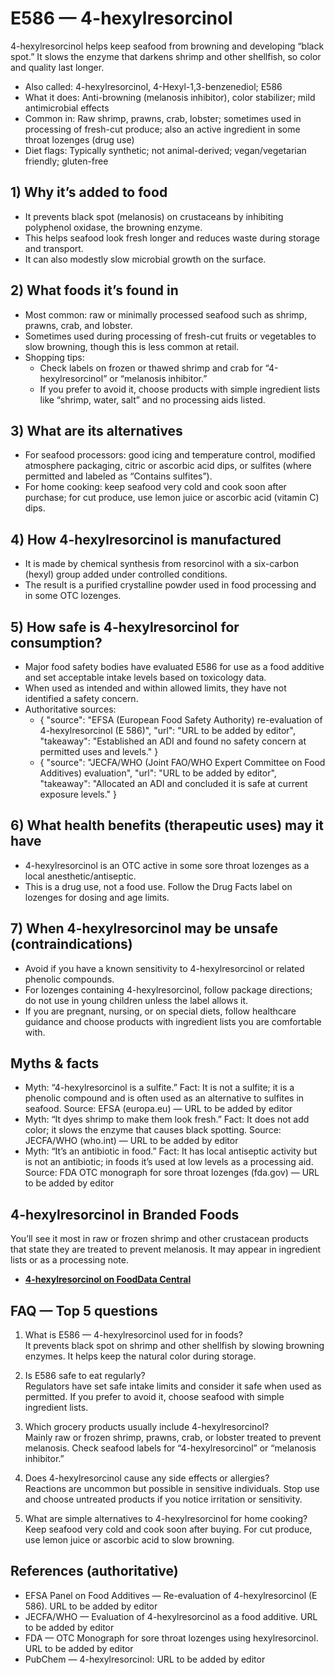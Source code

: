 # E586 — 4-hexylresorcinol

4-hexylresorcinol helps keep seafood from browning and developing “black spot.” It slows the enzyme that darkens shrimp and other shellfish, so color and quality last longer.

- Also called: 4-hexylresorcinol, 4-Hexyl-1,3-benzenediol; E586
- What it does: Anti-browning (melanosis inhibitor), color stabilizer; mild antimicrobial effects
- Common in: Raw shrimp, prawns, crab, lobster; sometimes used in processing of fresh-cut produce; also an active ingredient in some throat lozenges (drug use)
- Diet flags: Typically synthetic; not animal-derived; vegan/vegetarian friendly; gluten-free

## 1) Why it’s added to food
- It prevents black spot (melanosis) on crustaceans by inhibiting polyphenol oxidase, the browning enzyme.
- This helps seafood look fresh longer and reduces waste during storage and transport.
- It can also modestly slow microbial growth on the surface.

## 2) What foods it’s found in
- Most common: raw or minimally processed seafood such as shrimp, prawns, crab, and lobster.
- Sometimes used during processing of fresh-cut fruits or vegetables to slow browning, though this is less common at retail.
- Shopping tips:
  - Check labels on frozen or thawed shrimp and crab for “4-hexylresorcinol” or “melanosis inhibitor.”
  - If you prefer to avoid it, choose products with simple ingredient lists like “shrimp, water, salt” and no processing aids listed.

## 3) What are its alternatives
- For seafood processors: good icing and temperature control, modified atmosphere packaging, citric or ascorbic acid dips, or sulfites (where permitted and labeled as “Contains sulfites”).
- For home cooking: keep seafood very cold and cook soon after purchase; for cut produce, use lemon juice or ascorbic acid (vitamin C) dips.

## 4) How 4-hexylresorcinol is manufactured
- It is made by chemical synthesis from resorcinol with a six-carbon (hexyl) group added under controlled conditions.
- The result is a purified crystalline powder used in food processing and in some OTC lozenges.

## 5) How safe is 4-hexylresorcinol for consumption?
- Major food safety bodies have evaluated E586 for use as a food additive and set acceptable intake levels based on toxicology data.
- When used as intended and within allowed limits, they have not identified a safety concern.
- Authoritative sources:
  - { "source": "EFSA (European Food Safety Authority) re-evaluation of 4-hexylresorcinol (E 586)", "url": "URL to be added by editor", "takeaway": "Established an ADI and found no safety concern at permitted uses and levels." }
  - { "source": "JECFA/WHO (Joint FAO/WHO Expert Committee on Food Additives) evaluation", "url": "URL to be added by editor", "takeaway": "Allocated an ADI and concluded it is safe at current exposure levels." }

## 6) What health benefits (therapeutic uses) may it have
- 4-hexylresorcinol is an OTC active in some sore throat lozenges as a local anesthetic/antiseptic.
- This is a drug use, not a food use. Follow the Drug Facts label on lozenges for dosing and age limits.

## 7) When 4-hexylresorcinol may be unsafe (contraindications)
- Avoid if you have a known sensitivity to 4-hexylresorcinol or related phenolic compounds.
- For lozenges containing 4-hexylresorcinol, follow package directions; do not use in young children unless the label allows it.
- If you are pregnant, nursing, or on special diets, follow healthcare guidance and choose products with ingredient lists you are comfortable with.

## Myths & facts
- Myth: “4-hexylresorcinol is a sulfite.” Fact: It is not a sulfite; it is a phenolic compound and is often used as an alternative to sulfites in seafood. Source: EFSA (europa.eu) — URL to be added by editor
- Myth: “It dyes shrimp to make them look fresh.” Fact: It does not add color; it slows the enzyme that causes black spotting. Source: JECFA/WHO (who.int) — URL to be added by editor
- Myth: “It’s an antibiotic in food.” Fact: It has local antiseptic activity but is not an antibiotic; in foods it’s used at low levels as a processing aid. Source: FDA OTC monograph for sore throat lozenges (fda.gov) — URL to be added by editor

## 4-hexylresorcinol in Branded Foods
You’ll see it most in raw or frozen shrimp and other crustacean products that state they are treated to prevent melanosis. It may appear in ingredient lists or as a processing note.

- **[4-hexylresorcinol on FoodData Central](https://fdc.nal.usda.gov/fdc-app.html#/food-search?query=4-hexylresorcinol)**

## FAQ — Top 5 questions
1) What is E586 — 4-hexylresorcinol used for in foods?  
It prevents black spot on shrimp and other shellfish by slowing browning enzymes. It helps keep the natural color during storage.

2) Is E586 safe to eat regularly?  
Regulators have set safe intake limits and consider it safe when used as permitted. If you prefer to avoid it, choose seafood with simple ingredient lists.

3) Which grocery products usually include 4-hexylresorcinol?  
Mainly raw or frozen shrimp, prawns, crab, or lobster treated to prevent melanosis. Check seafood labels for “4-hexylresorcinol” or “melanosis inhibitor.”

4) Does 4-hexylresorcinol cause any side effects or allergies?  
Reactions are uncommon but possible in sensitive individuals. Stop use and choose untreated products if you notice irritation or sensitivity.

5) What are simple alternatives to 4-hexylresorcinol for home cooking?  
Keep seafood very cold and cook soon after buying. For cut produce, use lemon juice or ascorbic acid to slow browning.

## References (authoritative)
- EFSA Panel on Food Additives — Re-evaluation of 4-hexylresorcinol (E 586). URL to be added by editor
- JECFA/WHO — Evaluation of 4-hexylresorcinol as a food additive. URL to be added by editor
- FDA — OTC Monograph for sore throat lozenges using hexylresorcinol. URL to be added by editor
- PubChem — 4-hexylresorcinol: URL to be added by editor
